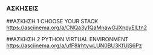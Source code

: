 ###  ΑΣΚΗΣΕΙΣ

##ΑΣΚΗΣΗ 1 CHOOSE YOUR STACK
https://asciinema.org/a/CNQa3y1QaMnawGJXnpyElLtn2

##ΑΣΚΗΣΗ 2 PYTHON VIRTUAL ENVIRONMENT
https://asciinema.org/a/ufF8lrhtywLUN0BU3KfUjS6Pz
